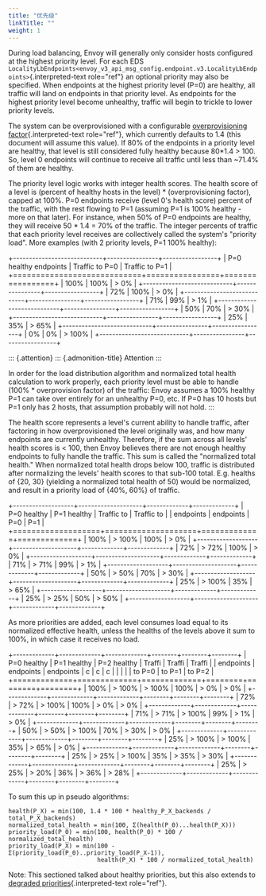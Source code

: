 ```yaml
---
title: "优先级"
linkTitle: ""
weight: 1
---
```


During load balancing, Envoy will generally only consider hosts
configured at the highest priority level. For each EDS
`LocalityLbEndpoints<envoy_v3_api_msg_config.endpoint.v3.LocalityLbEndpoints>`{.interpreted-text
role="ref"} an optional priority may also be specified. When endpoints
at the highest priority level (P=0) are healthy, all traffic will land
on endpoints in that priority level. As endpoints for the highest
priority level become unhealthy, traffic will begin to trickle to lower
priority levels.

The system can be overprovisioned with a configurable
[overprovisioning factor](arch_overview_load_balancing_overprovisioning_factor){.interpreted-text
role="ref"}, which currently defaults to 1.4 (this document will assume
this value). If 80% of the endpoints in a priority level are healthy,
that level is still considered fully healthy because 80\*1.4 \> 100. So,
level 0 endpoints will continue to receive all traffic until less than
\~71.4% of them are healthy.

The priority level logic works with integer health scores. The health
score of a level is (percent of healthy hosts in the level) \*
(overprovisioning factor), capped at 100%. P=0 endpoints receive (level
0\'s health score) percent of the traffic, with the rest flowing to P=1
(assuming P=1 is 100% healthy - more on that later). For instance, when
50% of P=0 endpoints are healthy, they will receive 50 \* 1.4 = 70% of
the traffic. The integer percents of traffic that each priority level
receives are collectively called the system\'s \"priority load\". More
examples (with 2 priority levels, P=1 100% healthy):

+----------------------------+----------------+-----------------+
| P=0 healthy endpoints | Traffic to P=0 | Traffic to P=1 |
+============================+================+=================+
| 100% | 100% | > 0% |
+----------------------------+----------------+-----------------+
| 72% | 100% | > 0% |
+----------------------------+----------------+-----------------+
| 71% | 99% | > 1% |
+----------------------------+----------------+-----------------+
| 50% | 70% | > 30% |
+----------------------------+----------------+-----------------+
| 25% | 35% | > 65% |
+----------------------------+----------------+-----------------+
| 0% | 0% | > 100% |
+----------------------------+----------------+-----------------+

::: {.attention}
::: {.admonition-title}
Attention
:::

In order for the load distribution algorithm and normalized total health
calculation to work properly, each priority level must be able to handle
(100% \* overprovision factor) of the traffic: Envoy assumes a 100%
healthy P=1 can take over entirely for an unhealthy P=0, etc. If P=0 has
10 hosts but P=1 only has 2 hosts, that assumption probably will not
hold.
:::

The health score represents a level\'s current ability to handle
traffic, after factoring in how overprovisioned the level originally
was, and how many endpoints are currently unhealthy. Therefore, if the
sum across all levels\' health scores is \< 100, then Envoy believes
there are not enough healthy endpoints to fully handle the traffic. This
sum is called the \"normalized total health.\" When normalized total
health drops below 100, traffic is distributed after normalizing the
levels\' health scores to that sub-100 total. E.g. healths of {20, 30}
(yielding a normalized total health of 50) would be normalized, and
result in a priority load of {40%, 60%} of traffic.

+-------------------+--------------------+-------------+-------------+
| P=0 healthy | P=1 healthy | Traffic to | Traffic to |
| endpoints | endpoints | P=0 | P=1 |
+===================+====================+=============+=============+
| 100% | > 100% | 100% | > 0% |
+-------------------+--------------------+-------------+-------------+
| 72% | > 72% | 100% | > 0% |
+-------------------+--------------------+-------------+-------------+
| 71% | > 71% | 99% | > 1% |
+-------------------+--------------------+-------------+-------------+
| 50% | > 50% | 70% | > 30% |
+-------------------+--------------------+-------------+-------------+
| 25% | > 100% | 35% | > 65% |
+-------------------+--------------------+-------------+-------------+
| 25% | > 25% | 50% | > 50% |
+-------------------+--------------------+-------------+-------------+

As more priorities are added, each level consumes load equal to its
normalized effective health, unless the healths of the levels above it
sum to 100%, in which case it receives no load.

+-------------+-------------+-------------+--------+--------+--------+
| P=0 healthy | P=1 healthy | P=2 healthy | Traffi | Traffi | Traffi |
| endpoints | endpoints | endpoints | c | c | c |
| | | | to P=0 | to P=1 | to P=2 |
+=============+=============+=============+========+========+========+
| 100% | > 100% | > 100% | 100% | > 0% | > 0% |
+-------------+-------------+-------------+--------+--------+--------+
| 72% | > 72% | > 100% | 100% | > 0% | > 0% |
+-------------+-------------+-------------+--------+--------+--------+
| 71% | > 71% | > 100% | 99% | > 1% | > 0% |
+-------------+-------------+-------------+--------+--------+--------+
| 50% | > 50% | > 100% | 70% | > 30% | > 0% |
+-------------+-------------+-------------+--------+--------+--------+
| 25% | > 100% | > 100% | 35% | > 65% | > 0% |
+-------------+-------------+-------------+--------+--------+--------+
| 25% | > 25% | > 100% | 35% | > 35% | > 30% |
+-------------+-------------+-------------+--------+--------+--------+
| 25% | > 25% | > 20% | 36% | > 36% | > 28% |
+-------------+-------------+-------------+--------+--------+--------+

To sum this up in pseudo algorithms:

    health(P_X) = min(100, 1.4 * 100 * healthy_P_X_backends / total_P_X_backends)
    normalized_total_health = min(100, Σ(health(P_0)...health(P_X)))
    priority_load(P_0) = min(100, health(P_0) * 100 / normalized_total_health)
    priority_load(P_X) = min(100 - Σ(priority_load(P_0)..priority_load(P_X-1)),
                             health(P_X) * 100 / normalized_total_health)

Note: This sectioned talked about healthy priorities, but this also
extends to
[degraded priorities](arch_overview_load_balancing_degraded){.interpreted-text
role="ref"}.
